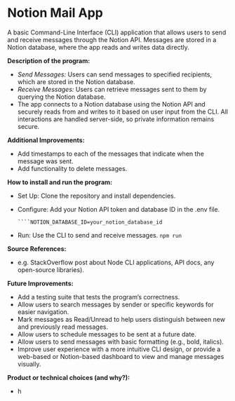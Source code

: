 # Notion Mail App
A basic Command-Line Interface (CLI) application that allows users to send and receive messages through the Notion API. Messages are stored in a Notion database, where the app reads and writes data directly.

**Description of the program:**
- _Send Messages:_ Users can send messages to specified recipients, which are stored in the Notion database.
- _Receive Messages:_ Users can retrieve messages sent to them by querying the Notion database.
- The app connects to a Notion database using the Notion API and securely reads from and writes to it based on user input from the CLI. All interactions are handled server-side, so private information remains secure.

**Additional Improvements:**
- Add timestamps to each of the messages that indicate when the message was sent.
- Add functionality to delete messages.

**How to install and run the program:**
- Set Up: Clone the repository and install dependencies.
- Configure: Add your Notion API token and database ID in the .env file.

  ````NOTION_KEY=your_notion_api_token
  ````NOTION_DATABASE_ID=your_notion_database_id
- Run: Use the CLI to send and receive messages.  ````npm run````

**Source References:**
- e.g. StackOverflow post about Node CLI applications, API docs, any open-source libraries).

**Future Improvements:**
- Add a testing suite that tests the program’s correctness.
- Allow users to search messages by sender or specific keywords for easier navigation.
- Mark messages as Read/Unread to help users distinguish between new and previously read messages.
- Allow users to schedule messages to be sent at a future date.
- Allow users to send messages with basic formatting (e.g., bold, italics).
- Improve user experience with a more intuitive CLI design, or provide a web-based or Notion-based dashboard to view and manage messages visually.

**Product or technical choices (and why?):**
- h

